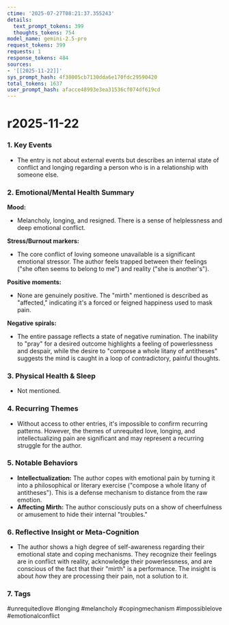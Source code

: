 ```yaml
---
ctime: '2025-07-27T08:21:37.355243'
details:
  text_prompt_tokens: 399
  thoughts_tokens: 754
model_name: gemini-2.5-pro
request_tokens: 399
requests: 1
response_tokens: 484
sources:
- '[[2025-11-22]]'
sys_prompt_hash: 4f38005cb7130dda6e170fdc29590420
total_tokens: 1637
user_prompt_hash: afacce48993e3ea31536cf074df619cd
---
```

# r2025-11-22

### 1. Key Events
- The entry is not about external events but describes an internal state of conflict and longing regarding a person who is in a relationship with someone else.

### 2. Emotional/Mental Health Summary
**Mood:**
- Melancholy, longing, and resigned. There is a sense of helplessness and deep emotional conflict.

**Stress/Burnout markers:**
- The core conflict of loving someone unavailable is a significant emotional stressor. The author feels trapped between their feelings ("she often seems to belong to me") and reality ("she is another's").

**Positive moments:**
- None are genuinely positive. The "mirth" mentioned is described as "affected," indicating it's a forced or feigned happiness used to mask pain.

**Negative spirals:**
- The entire passage reflects a state of negative rumination. The inability to "pray" for a desired outcome highlights a feeling of powerlessness and despair, while the desire to "compose a whole litany of antitheses" suggests the mind is caught in a loop of contradictory, painful thoughts.

### 3. Physical Health & Sleep
- Not mentioned.

### 4. Recurring Themes
- Without access to other entries, it's impossible to confirm recurring patterns. However, the themes of unrequited love, longing, and intellectualizing pain are significant and may represent a recurring struggle for the author.

### 5. Notable Behaviors
- **Intellectualization:** The author copes with emotional pain by turning it into a philosophical or literary exercise ("compose a whole litany of antitheses"). This is a defense mechanism to distance from the raw emotion.
- **Affecting Mirth:** The author consciously puts on a show of cheerfulness or amusement to hide their internal "troubles."

### 6. Reflective Insight or Meta-Cognition
- The author shows a high degree of self-awareness regarding their emotional state and coping mechanisms. They recognize their feelings are in conflict with reality, acknowledge their powerlessness, and are conscious of the fact that their "mirth" is a performance. The insight is about *how* they are processing their pain, not a solution to it.

### 7. Tags
#unrequitedlove #longing #melancholy #copingmechanism #impossiblelove #emotionalconflict